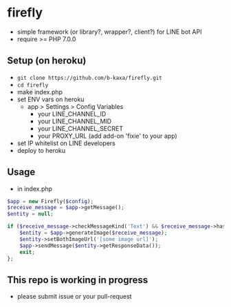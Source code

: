 firefly
=======

* simple framework (or library?, wrapper?, client?) for LINE bot API
* require >= PHP 7.0.0

## Setup (on heroku)
* `git clone https://github.com/b-kaxa/firefly.git`
* `cd firefly`
* make index.php
* set ENV vars on heroku
    * app > Settings > Config Variables
        * your LINE_CHANNEL_ID
        * your LINE_CHANNEL_MID
        * your LINE_CHANNEL_SECRET
        * your PROXY_URL (add add-on 'fixie' to your app)
* set IP whitelist on LINE developers
* deploy to heroku

## Usage

* in index.php

```php
$app = new Firefly($config);
$receive_message = $app->getMessage();
$entity = null;

if ($receive_message->checkMessageKind('Text') && $receive_message->hasText('twitter')) {
    $entity = $app->generateImage($receive_message);
    $entity->setBothImageUrl('[some image url]');
    $app->sendMessage($entity->getResponseData());
    exit;
};
```

## This repo is working in progress
* please submit issue or your pull-request